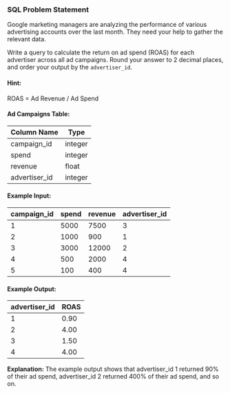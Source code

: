 ### SQL Problem Statement

Google marketing managers are analyzing the performance of various advertising accounts over the last month. They need your help to gather the relevant data.

Write a query to calculate the return on ad spend (ROAS) for each advertiser across all ad campaigns. Round your answer to 2 decimal places, and order your output by the `advertiser_id`.

#### Hint:
ROAS = Ad Revenue / Ad Spend

#### Ad Campaigns Table:
| Column Name   | Type     |
|---------------|----------|
| campaign_id   | integer  |
| spend         | integer  |
| revenue       | float    |
| advertiser_id | integer  |

#### Example Input:
| campaign_id | spend | revenue | advertiser_id |
|-------------|-------|---------|----------------|
| 1           | 5000  | 7500    | 3              |
| 2           | 1000  | 900     | 1              |
| 3           | 3000  | 12000   | 2              |
| 4           | 500   | 2000    | 4              |
| 5           | 100   | 400     | 4              |

#### Example Output:
| advertiser_id | ROAS |
|---------------|------|
| 1             | 0.90 |
| 2             | 4.00 |
| 3             | 1.50 |
| 4             | 4.00 |

**Explanation:** The example output shows that advertiser_id 1 returned 90% of their ad spend, advertiser_id 2 returned 400% of their ad spend, and so on.
